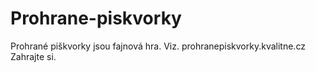 # Prohrane-piskvorky
Prohrané piškvorky jsou fajnová hra. Viz. prohranepiskvorky.kvalitne.cz
Zahrajte si.
